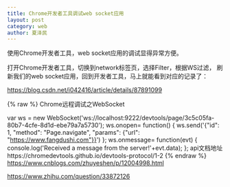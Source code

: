 ```yaml
---
title: Chrome开发者工具调试web socket应用
layout: post
category: web
author: 夏泽民
---
```

使用Chrome开发者工具，web socket应用的调试显得异常方便。

打开Chrome开发者工具，切换到network标签页，选择Filter，根据WS过滤，
刷新我们的web socket应用，回到开发者工具，马上就能看到对应的记录了：

https://blog.csdn.net/i042416/article/details/87891099
<!-- more -->
{% raw %}
Chrome远程调试之WebSocket

var ws = new WebSocket('ws://localhost:9222/devtools/page/3c5c05fa-80b7-4cfe-8d1d-ebe79a7a5730');
ws.onopen= function() {
    ws.send('{"id": 1, "method": "Page.navigate", "params": {"url": "https://www.fangdushi.com"}}')
};
ws.onmessage= function(evt) {
    console.log('Received a message from the server!'+evt.data);
};
api文档地址https://chromedevtools.github.io/devtools-protocol/1-2
{% endraw %}
https://www.cnblogs.com/zhuyeshen/p/12004998.html

https://www.zhihu.com/question/33872126

